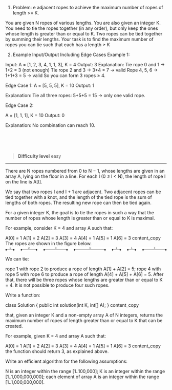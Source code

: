 1. Problem: 
  e adjacent ropes to achieve the maximum number of ropes of length >= K.

You are given N ropes of various lengths. You are also given an integer K. You need to tie the ropes together (in any order), but only keep the ones whose length is greater than or equal to K.
Two ropes can be tied together by summing their lengths. Your task is to find the maximum number of ropes you can tie such that each has a length ≥ K

2. Example Input/Output Including Edge Cases
Example 1:

Input:
A = [1, 2, 3, 4, 1, 1, 3], K = 4
Output:
3
Explanation:
  Tie rope 0 and 1 → 1+2 = 3 (not enough)
  Tie rope 2 and 3 → 3+4 = 7 → valid
  Rope 4, 5, 6 → 1+1+3 = 5 → valid
  So you can form 3 ropes ≥ 4.

Edge Case 1:
A = [5, 5, 5], K = 10
Output: 1

Explanation: Tie all three ropes: 5+5+5 = 15 → only one valid rope.

Edge Case 2:

A = [1, 1, 1], K = 10
Output: 0

Explanation: No combination can reach 10.


<br><br><br>

> **Difficulty level**
> easy

---

There are N ropes numbered from 0 to N − 1, whose lengths are given in an array A, lying on the floor in a line. For each I (0 ≤ I < N), the length of rope I on the line is A[I].

We say that two ropes I and I + 1 are adjacent. Two adjacent ropes can be tied together with a knot, and the length of the tied rope is the sum of lengths of both ropes. The resulting new rope can then be tied again.

For a given integer K, the goal is to tie the ropes in such a way that the number of ropes whose length is greater than or equal to K is maximal.

For example, consider K = 4 and array A such that:

A[0] = 1 A[1] = 2 A[2] = 3 A[3] = 4 A[4] = 1 A[5] = 1 A[6] = 3
content_copy
The ropes are shown in the figure below.
![img1](./img1.png)


We can tie:

rope 1 with rope 2 to produce a rope of length A[1] + A[2] = 5;
rope 4 with rope 5 with rope 6 to produce a rope of length A[4] + A[5] + A[6] = 5.
After that, there will be three ropes whose lengths are greater than or equal to K = 4. It is not possible to produce four such ropes.

Write a function:

class Solution { public int solution(int K, int[] A); }
content_copy

that, given an integer K and a non-empty array A of N integers, returns the maximum number of ropes of length greater than or equal to K that can be created.

For example, given K = 4 and array A such that:

A[0] = 1 A[1] = 2 A[2] = 3 A[3] = 4 A[4] = 1 A[5] = 1 A[6] = 3
content_copy
the function should return 3, as explained above.

Write an efficient algorithm for the following assumptions:

N is an integer within the range [1..100,000];
K is an integer within the range [1..1,000,000,000];
each element of array A is an integer within the range [1..1,000,000,000].